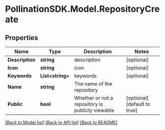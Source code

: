 
# PollinationSDK.Model.RepositoryCreate

## Properties

Name | Type | Description | Notes
------------ | ------------- | ------------- | -------------
**Description** | **string** | description | [optional] 
**Icon** | **string** | icon | [optional] 
**Keywords** | **List&lt;string&gt;** | keywords | [optional] 
**Name** | **string** | The name of the repository | 
**Public** | **bool** | Whether or not a repository is publicly viewable | [optional] [default to true]

[[Back to Model list]](../README.md#documentation-for-models)
[[Back to API list]](../README.md#documentation-for-api-endpoints)
[[Back to README]](../README.md)

